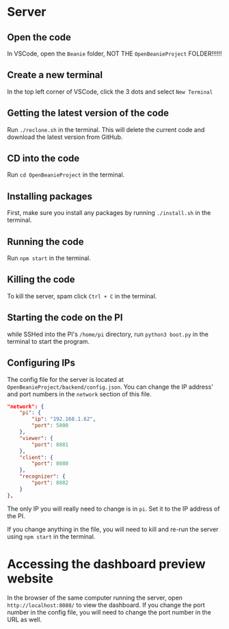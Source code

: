 # Server

## Open the code

In VSCode, open the `Beanie` folder, NOT THE `OpenBeanieProject` FOLDER!!!!!!

## Create a new terminal

In the top left corner of VSCode, click the 3 dots and select `New Terminal`

## Getting the latest version of the code

Run `./reclone.sh` in the terminal. This will delete the current code and download the latest version from GitHub.

## CD into the code

Run `cd OpenBeanieProject` in the terminal.

## Installing packages

First, make sure you install any packages by running `./install.sh` in the terminal.

## Running the code

Run `npm start` in the terminal.

## Killing the code

To kill the server, spam click `Ctrl + C` in the terminal.

## Starting the code on the PI

while SSHed into the PI's `/home/pi` directory, run `python3 boot.py` in the terminal to start the program.

## Configuring IPs

The config file for the server is located at `OpenBeanieProject/backend/config.json`. You can change the IP address' and port numbers in the `network` section of this file.

```json
"network": {
    "pi": {
        "ip": "192.168.1.62",
        "port": 5000
    },
    "viewer": {
        "port": 8081
    },
    "client": {
        "port": 8080
    },
    "recognizer": {
        "port": 8082
    }
},
```

The only IP you will really need to change is in `pi`. Set it to the IP address of the PI.

If you change anything in the file, you will need to kill and re-run the server using `npm start` in the terminal.

# Accessing the dashboard preview website

In the browser of the same computer running the server, open `http://localhost:8080/` to view the dashboard. If you change the port number in the config file, you will need to change the port number in the URL as well.
